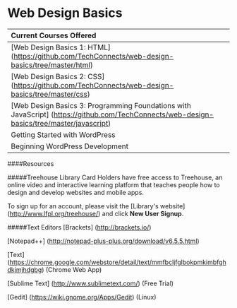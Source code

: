 Web Design Basics
=================

| **Current Courses Offered** | 
|:-----------------|
| [Web Design Basics 1: HTML] (https://github.com/TechConnects/web-design-basics/tree/master/html) |
| [Web Design Basics 2: CSS] (https://github.com/TechConnects/web-design-basics/tree/master/css) |
| [Web Design Basics 3: Programming Foundations with JavaScript] (https://github.com/TechConnects/web-design-basics/tree/master/javascript) |
| Getting Started with WordPress |
| Beginning WordPress Development |

####Resources

#####Treehouse
Library Card Holders have free access to Treehouse, an online video and interactive learning platform that teaches people how to design and develop websites and mobile apps.

To sign up for an account, please visit the [Library's website] (http://www.lfpl.org/treehouse/) and click **New User Signup**.

#####Text Editors
[Brackets] (http://brackets.io/)

[Notepad++] (http://notepad-plus-plus.org/download/v6.5.5.html)

[Text] (https://chrome.google.com/webstore/detail/text/mmfbcljfglbokpmkimbfghdkjmjhdgbg) (Chrome Web App)

[Sublime Text] (http://www.sublimetext.com/) (Free Trial)

[Gedit] (https://wiki.gnome.org/Apps/Gedit) (Linux)
